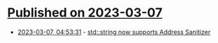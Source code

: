 # [Published on 2023-03-07](index.md)

* [2023-03-07, 04:53:31](https://lobste.rs/s/etylaw/std_string_now_supports_address) - [std::string now supports Address Sanitizer](https://devblogs.microsoft.com/cppblog/stdstring-now-supports-address-sanitizer/)
